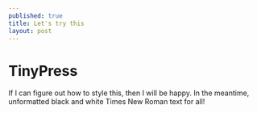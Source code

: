 ```yaml
---
published: true
title: Let's try this
layout: post
---
```


  <link href="http://sentientredstripe.github.io/css/materialize.css" type="text/css" rel="stylesheet" media="screen,projection"/>
<h1>TinyPress</h1>
<p>If I can figure out how to style this, then I will be happy.  In the meantime, unformatted black and white Times New Roman text for all!</p>